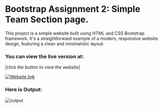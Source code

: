# Bootstrap Assignment 2: Simple Team Section page. 

This project is a simple website built using HTML and CSS Bootstrap framework. It's a straightforward example of a modern, responsive website design, featuring a clean and minimalistic layout.

### You can view the live version at: 
  *[click the button to view the website]* 
  
[![Website link](https://img.shields.io/badge/Website-Link-green)](https://basicteamsectionpage-using-bootstrap.netlify.app/)



### Here is Output:
    
![output](./output.gif)